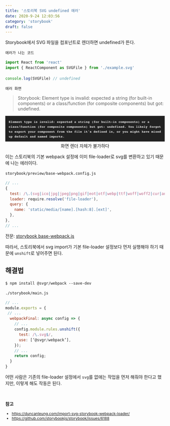 ```yaml
---
title: '스토리북 SVG undefined 에러'
date: 2020-9-24 12:03:56
category: 'storybook'
draft: false
---
```


Storybook에서 SVG 파일을 컴포넌트로 렌더하면 undefined가 뜬다.

`에러가 나는 코드`

```js
import React from 'react'
import { ReactComponent as SVGFile } from './example.svg'

console.log(SVGFile) // undefined
```

`에러 화면`

> Storybook: Element type is invalid: expected a string (for built-in components) or a class/function (for composite components) but got: undefined.

<div style="text-align: center; font-size: 14px;">
<img src="./images/svg-undefined.png" style="margin-bottom: 0;">
화면 렌더 자체가 불가하다
</div>

이는 스토리북의 기본 webpack 설정에 이미 file-loader로 svg를 변환하고 있기 때문에 나는 에러이다.

`storybook/preview/base-webpack.config.js`

```js
// ...
{
  test: /\.(svg|ico|jpg|jpeg|png|gif|eot|otf|webp|ttf|woff|woff2|cur|ani)(\?.*)?$/,
  loader: require.resolve('file-loader'),
  query: {
    name: 'static/media/[name].[hash:8].[ext]',
  },
},
// ...
```

전문: [storybook base-webpack.js](https://github.com/storybookjs/storybook/blob/4da246bbe9413510b48d1ab8b9faf4fae4656d92/lib/core/src/server/preview/base-webpack.config.js#L36-L40)

따라서, 스토리북에서 svg import가 기본 file-loader 설정보다 먼저 실행해야 하기 때문에 `unshift`로 넣어주면 된다.

## 해결법

```shell
$ npm install @svgr/webpack --save-dev
```

`./storybook/main.js`

```js
// ...
module.exports = {
 // ...
  webpackFinal: async config => {
    // ...
    config.module.rules.unshift({
      test: /\.svg$/,
      use: [‘@svgr/webpack’],
    });
    // ...
    return config;
  }
}
```

어떤 사람은 기존의 file-loader 설정에서 `svg`를 없애는 작업을 먼저 해줘야 한다고 했지만, 이렇게 해도 작동은 된다.

<br />

**참고**

<div style="font-size: 12px;">

- https://duncanleung.com/import-svg-storybook-webpack-loader/
- https://github.com/storybookjs/storybook/issues/6188

<div>
